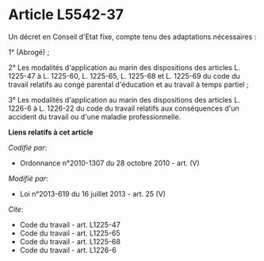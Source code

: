 # Article L5542-37

Un décret en Conseil d'Etat fixe, compte tenu des adaptations nécessaires : 

1° (Abrogé) ; 

2° Les modalités d'application au marin des dispositions des articles L. 1225-47 à L. 1225-60, L. 1225-65, L. 1225-68 et L.
1225-69 du code du travail relatifs au congé parental d'éducation et au travail à temps partiel ; 

3° Les modalités d'application au marin des dispositions des articles L. 1226-6 à L. 1226-22 du code du travail relatifs aux
conséquences d'un accident du travail ou d'une maladie professionnelle.

**Liens relatifs à cet article**

_Codifié par_:

  - Ordonnance n°2010-1307 du 28 octobre 2010 - art. (V)

_Modifié par_:

  - Loi n°2013-619 du 16 juillet 2013 - art. 25 (V)

_Cite_:

  - Code du travail - art. L1225-47
  - Code du travail - art. L1225-65
  - Code du travail - art. L1225-68
  - Code du travail - art. L1226-6
